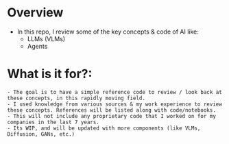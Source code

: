 # Overview
- In this repo, I review some of the key concepts & code of AI like:
    - LLMs (VLMs)
    - Agents

# What is it for?:
    - The goal is to have a simple reference code to review / look back at these concepts, in this rapidly moving field.
    - I used knowledge from various sources & my work experience to review these concepts. References will be listed along with code/notebooks.
    - This will not include any proprietary code that I worked on for my companies in the last 7 years.
    - Its WIP, and will be updated with more components (like VLMs, Diffusion, GANs, etc.)
